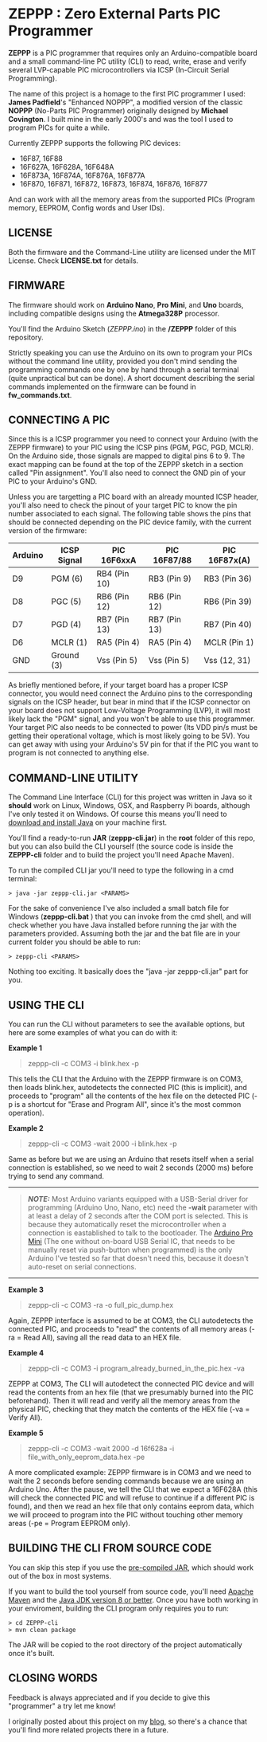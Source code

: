 # ZEPPP : Zero External Parts PIC Programmer

**ZEPPP** is a PIC programmer that requires only an Arduino-compatible board and a small command-line PC utility (CLI) to read, write, erase and verify several LVP-capable PIC microcontrollers via ICSP (In-Circuit Serial Programming).

The name of this project is a homage to the first PIC programmer I used: **James Padfield**'s "Enhanced NOPPP", a modified version of the classic **NOPPP** (No-Parts PIC Programmer) originally designed by **Michael Covington**. I built mine in the early 2000's and was the tool I used to program PICs for quite a while.

Currently ZEPPP supports the following PIC devices:
* 16F87, 16F88
* 16F627A, 16F628A, 16F648A
* 16F873A, 16F874A, 16F876A, 16F877A
* 16F870, 16F871, 16F872, 16F873, 16F874, 16F876, 16F877

And can work with all the memory areas from the supported PICs (Program memory, EEPROM, Config words and User IDs).

## LICENSE
Both the firmware and the Command-Line utility are licensed under the MIT License.
Check **LICENSE.txt** for details.

## FIRMWARE
The firmware should work on **Arduino Nano**, **Pro Mini**, and **Uno** boards, including compatible designs using the **Atmega328P** processor.

You'll find the Arduino Sketch (*ZEPPP.ino*) in the **/ZEPPP** folder of this repository.

Strictly speaking you can use the Arduino on its own to program your PICs without the command line utility, provided you don't mind sending the programming commands one by one by hand through a serial terminal (quite unpractical but can be done). A short document describing the serial commands implemented on the firmware can be found in **fw_commands.txt**.

## CONNECTING A PIC
Since this is a ICSP programmer you need to connect your Arduino (with the ZEPPP firmware) to your PIC using the ICSP pins (PGM, PGC, PGD, MCLR). On the Arduino side, those signals are mapped to digital pins 6 to 9. The exact mapping can be found at the top of the ZEPPP sketch in a section called "Pin assignment". You'll also need to connect the GND pin of your PIC to your Arduino's GND.

Unless you are targetting a PIC board with an already mounted ICSP header, you'll also need to check the pinout of your target PIC to know the pin number associated to each signal. The following table shows the pins that should be connected depending on the PIC device family, with the current version of the firmware:

| Arduino | ICSP Signal | PIC 16F6xxA  | PIC 16F87/88 | PIC 16F87x(A)|
| ------- | ----------- | ------------ | ------------ | ------------ |
| D9      | PGM (6)     | RB4 (Pin 10) | RB3 (Pin 9)  | RB3 (Pin 36) |
| D8      | PGC (5)     | RB6 (Pin 12) | RB6 (Pin 12) | RB6 (Pin 39) |
| D7      | PGD (4)     | RB7 (Pin 13) | RB7 (Pin 13) | RB7 (Pin 40) |
| D6      | MCLR (1)    | RA5 (Pin 4)  | RA5 (Pin 4)  | MCLR (Pin 1) |
| GND     | Ground (3)  | Vss (Pin 5)  | Vss (Pin 5)  | Vss (12, 31) |

As briefly mentioned before, if your target board has a proper ICSP connector, you would need connect the Arduino pins to the corresponding signals on the ICSP header, but bear in mind that if the ICSP connector on your board does not support Low-Voltage Programming (LVP), it will most likely lack the "PGM" signal, and you won't be able to use this programmer.
Your target PIC also needs to be connected to power (Its VDD pin/s must be getting their operational voltage, which is most likely going to be 5V). You can get away with using your Arduino's 5V pin for that if the PIC you want to program is not connected to anything else.


## COMMAND-LINE UTILITY
The Command Line Interface (CLI) for this project was written in Java so it **should** work on Linux, Windows, OSX, and Raspberry Pi boards, although I've only tested it on Windows. Of course this means you'll need to [download and install Java](https://www.java.com/en/download/help/download_options.xml) on your machine first.

You'll find a ready-to-run **JAR** (**zeppp-cli.jar**) in the **root** folder of this repo, but you can also build the CLI yourself (the source code is inside the **ZEPPP-cli** folder and to build the project you'll need Apache Maven).

To run the compiled CLI jar you'll need to type the following in a cmd terminal:

    > java -jar zeppp-cli.jar <PARAMS>

For the sake of convenience I've also included a small batch file for Windows (**zeppp-cli.bat** ) that you can invoke from the cmd shell, and will check whether you have Java installed before running the jar with the parameters provided. Assuming both the jar and the bat file are in your current folder you should be able to run:

    > zeppp-cli <PARAMS>

Nothing too exciting. It basically does the "java -jar zeppp-cli.jar" part for you.


## USING THE CLI

You can run the CLI without parameters to see the available options, but here are some examples of what you can do with it:

**Example 1**
> zeppp-cli -c COM3 -i blink.hex -p

This tells the CLI that the Arduino with the ZEPPP firmware is on COM3, then loads blink.hex, autodetects the connected PIC (this is implicit), and proceeds to "program" all the contents of the hex file on the detected PIC (-p is a shortcut for "Erase and Program All", since it's the most common operation).

**Example 2**
> zeppp-cli -c COM3 -wait 2000 -i blink.hex -p

Same as before but we are using an Arduino that resets itself when a serial connection is established, so we need to wait 2 seconds (2000 ms) before trying to send any command.

---
> **_NOTE:_**  Most Arduino variants equipped with a USB-Serial driver for programming (Arduino Uno, Nano, etc) need the **-wait** parameter with at least a delay of 2 seconds after the COM port is selected. This is because they automatically reset the microcontroller when a connection is eastablished to talk to the bootloader. The [Arduino Pro Mini](https://www.arduino.cc/en/pmwiki.php?n=Main/ArduinoBoardProMini) (The one without on-board USB Serial IC, that needs to be manually reset via push-button when programmed) is the only Arduino I've tested so far that doesn't need this, because it doesn't auto-reset on serial connections.
---

**Example 3**
> zeppp-cli -c COM3 -ra -o full_pic_dump.hex

Again, ZEPPP interface is assumed to be at COM3, the CLI autodetects the connected PIC, and proceeds to "read" the contents of all memory areas (-ra = Read All), saving all the read data to an HEX file.

**Example 4**
> zeppp-cli -c COM3 -i program_already_burned_in_the_pic.hex -va

ZEPPP at COM3, The CLI will autodetect the connected PIC device and will read the contents from an hex file (that we presumably burned into the PIC beforehand). Then it will read and verify all the memory areas from the physical PIC, checking that they match the contents of the HEX file (-va = Verify All).

**Example 5**
> zeppp-cli -c COM3 -wait 2000 -d 16f628a -i file_with_only_eeprom_data.hex -pe

A more complicated example: ZEPPP firmware is in COM3 and we need to wait the 2 seconds before sending commands because we are using an Arduino Uno. After the pause, we tell the CLI that we expect a 16F628A (this will check the connected PIC and will refuse to continue if a different PIC is found), and then we read an hex file that only contains eeprom data, which we will proceed to program into the PIC without touching other memory areas (-pe = Program EEPROM only).


## BUILDING THE CLI FROM SOURCE CODE
You can skip this step if you use the [pre-compiled JAR](https://github.com/battlecoder/zeppp/blob/master/zeppp-cli.jar), which should work out of the box in most systems.

If you want to build the tool yourself from source code, you'll need [Apache Maven](https://maven.apache.org/) and the [Java JDK version 8 or better](https://www.oracle.com/java/technologies/javase/javase-jdk8-downloads.html).
Once you have both working in your enviroment, building the CLI program only requires you to run:

    > cd ZEPPP-cli
    > mvn clean package

The JAR will be copied to the root directory of the project automatically once it's built.



## CLOSING WORDS
Feedback is always appreciated and if you decide to give this "programmer" a try let me know!

I originally posted about this project on my [blog](http://blog.damnsoft.org), so there's a chance that you'll find more related projects there in a future.

